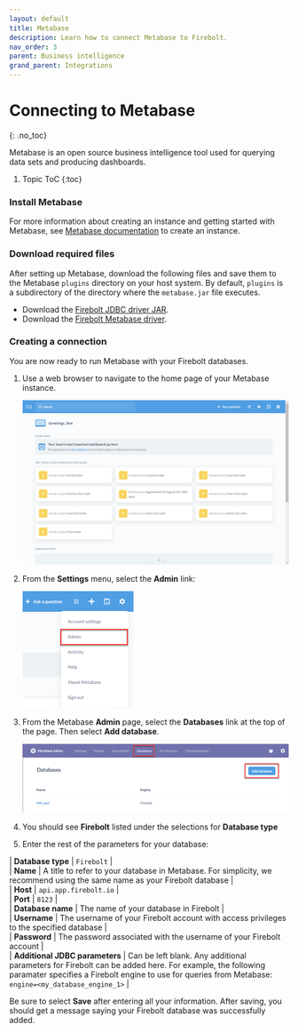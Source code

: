 ```yaml
---
layout: default
title: Metabase
description: Learn how to connect Metabase to Firebolt.
nav_order: 3
parent: Business intelligence
grand_parent: Integrations
---
```


# Connecting to Metabase
{: .no_toc}

Metabase is an open source business intelligence tool used for querying data sets and producing dashboards.

1. Topic ToC
{:toc}

### Install Metabase

For more information about creating an instance and getting started with Metabase, see [Metabase documentation](https://www.metabase.com/docs/latest/operations-guide/running-the-metabase-jar-file.html) to create an instance.

### Download required files

After setting up Metabase, download the following files and save them to the Metabase `plugins` directory on your host system. By default, `plugins` is a subdirectory of the directory where the `metabase.jar` file executes.

* Download the [Firebolt JDBC driver JAR](https://docs.firebolt.io/integrations/connecting-via-jdbc).
* Download the [Firebolt Metabase driver](https://firebolt-publishing-public.s3.amazonaws.com/repo/metabase-driver/firebolt.metabase-driver-latest.jar).



### Creating a connection

You are now ready to run Metabase with your Firebolt databases.

1. Use a web browser to navigate to the home page of your Metabase instance.

    ![Metabase home page](../../assets/images/Metabase_home.png)

2. From the **Settings** menu, select the **Admin** link:

    ![Metabase home page](../../assets/images/Metabase_admin_menu.png)

3. From the Metabase **Admin** page, select the **Databases** link at the top of the page. Then select **Add database**.  

    ![Metabase home page](../../assets/images/Metabase_admin_menu2.png)

4. You should see **Firebolt** listed under the selections for **Database type**

5. Enter the rest of the parameters for your database:


| **Database type**              |  `Firebolt`                                                                                                                                                                                         |                                                        
| **Name**                       |  A title to refer to your database in Metabase. For simplicity, we recommend using the same name as your Firebolt database                                                                                                                                                      |                                                        
| **Host**                       |  `api.app.firebolt.io`                                                                                                                                                                            |                                                        
| **Port**                       |  `8123`                                                                                                                                                                                           |                                                        
| **Database name**              |  The name of your database in Firebolt                                                                                                                                                            |                                                        
| **Username**                   | The username of your Firebolt account with access privileges to the specified database                                                                                                                                                                          |                                                       
| **Password**                   |  The password associated with the username of your Firebolt account                                                                                                                                                                           |                                                       
| **Additional JDBC parameters** |  Can be left blank. Any additional parameters for Firebolt can be added here. For example, the following paramater specifies a Firebolt engine to use for queries from Metabase: `engine=<my_database_engine_1>` |

Be sure to select **Save** after entering all your information. After saving, you should get a message saying your Firebolt database was successfully added.
